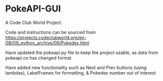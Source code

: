 # PokeAPI-GUI

A Code Club World Project.

Code and instructions can be sourced from https://projects.codeclubworld.org/en-GB/09_python_archive/09/Pokedex.html

Have updated the pokeapi.py file to keep the project usable, as data from pokeapi.co has changed format

Have added new functionality such as Next and Prev buttons (using lambdas),
  LabelFrames for formatting, &
  Pokedex number out of interest
  
